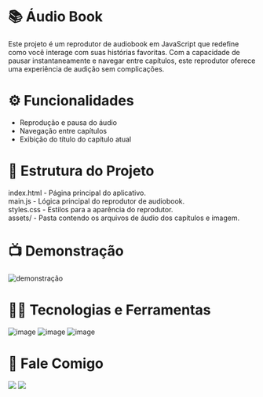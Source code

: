 # :books: Áudio Book

Este projeto é um reprodutor de audiobook em JavaScript que redefine como você interage com suas histórias favoritas. Com a capacidade de pausar instantaneamente e navegar entre capítulos, este reprodutor oferece uma experiência de audição sem complicações.

# :gear: Funcionalidades

-   Reprodução e pausa do áudio
-   Navegação entre capítulos
-   Exibição do título do capítulo atual

# :file_folder: Estrutura do Projeto

index.html - Página principal do aplicativo.<br/>
main.js - Lógica principal do reprodutor de audiobook.<br/>
styles.css - Estilos para a aparência do reprodutor.<br/>
assets/ - Pasta contendo os arquivos de áudio dos capítulos e imagem.<br/>

# :tv: Demonstração

![demonstração](https://github.com/kelvenwyllames/javascript-audio-book/assets/129474131/f8ac9789-05b8-473c-91cf-df7533c5f185)

# 🧑‍💻 Tecnologias e Ferramentas

![image](https://img.shields.io/badge/HTML5-E34F26?style=for-the-badge&logo=html5&logoColor=white)
![image](https://img.shields.io/badge/CSS3-1572B6?style=for-the-badge&logo=css3&logoColor=white)
![image](https://img.shields.io/badge/JavaScript-323330?style=for-the-badge&logo=javascript&logoColor=F7DF1E)

# 💭 Fale Comigo

<a target="_blank" href="https://www.linkedin.com/in/kelvenwyllames/"><img src="https://img.shields.io/badge/LinkedIn-0077B5?style=for-the-badge&logo=linkedin&logoColor=white"/></a>
<a href = "mailto:kelvenwyllames@gmail.com"><img src="https://img.shields.io/badge/Gmail-D14836?style=for-the-badge&logo=gmail&logoColor=white" target="_blank"></a>
